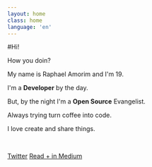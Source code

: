 ```yaml
---
layout: home
class: home
language: 'en'
---
```


#Hi!

How you doin?

My name is Raphael Amorim and I'm 19.

I'm a **Developer** by the day.

But, by the night I'm a **Open Source** Evangelist.

Always trying turn coffee into code.

I love create and share things.

<br>

<a href="http://twitter.com/raphamundi" class="btn blue">Twitter</a>
<a href="http://medium.com/@raphamorim" class="btn red">Read + in Medium</a>
